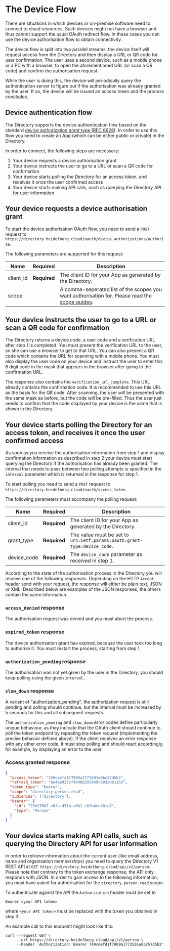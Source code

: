 # The Device Flow

There are situations in which devices or on-premise software need to connect to cloud resources. Such devices might not have a browser and thus cannot support the usual OAuth redirect flow. In these cases you can use the device authorisation flow to obtain connectivity.

The device flow is split into two parallel streams: the device itself will request access from the Directory and then display a URL or QR code for user confirmation. The user uses a second device, such as a mobile phone or a PC with a browser, to open the aforementioned URL (or scan a QR code) and confirm the authorisation request.

While the user is doing this, the device will periodically query the authentication server to figure out if the authorisation was already granted by the user. If so, the device will be issued an access token and the process concludes.

## Device authentication flow

The Directory supports the device authentication flow based on the standard [device authorization grant type (RFC 8628)](https://tools.ietf.org/html/rfc8628). In order to use this flow you need to create an App (which can be either public or private) in the Directory.

In order to connect, the following steps are necessary:

1. Your device requests a device authorisation grant
2. Your device instructs the user to go to a URL or scan a QR code for confirmation
3. Your device starts polling the Directory for an access token, and receives it once the user confirmed access
4. Your device starts making API calls, such as querying the Directory API for user information

## Your device requests a device authorisation grant

To start the device authorisation OAuth flow, you need to send a `POST` request to `https://directory.heidelberg.cloud/oauth/device_authorizations/authorize`.

The following parameters are supported for this request:

| Name      | Required     | Description                                                                                                                |
| --------- | ------------ | -------------------------------------------------------------------------------------------------------------------------- |
| client_id | **Required** | The client ID for your App as generated by the Directory.                                                                  |
| scope     |              | A comma-seperated list of the scopes you want authorisation for. Please read the [scope guides](/guide/oauth/scopes.html). |

## Your device instructs the user to go to a URL or scan a QR code for confirmation

The Directory returns a device code, a user code and a verification URL after step 1 is completed. You must present the verification URL to the user, so she can use a browser to get to that URL. You can also present a QR code which contains the URL for scanning with a mobile phone. You must also display the user code on your device and instruct the user to enter this 8 digit code in the mask that appears in the browser after going to the confirmation URL.

The response also contains the `verification_url_complete`. This URL already contains the confirmation code. It is recommended to use this URL as the basis for the QR code. After scanning, the user will be presented with the same mask as before, but the code will be pre-filled. Thus the user just needs to confirm that the code displayed by your device is the same that is shown in the Directory.

## Your device starts polling the Directory for an access token, and receives it once the user confirmed access

As soon as you receive the authorisation information from step 1 and display confirmation information as described in step 2 your device must start querying the Directory if the authorisation has already been granted. The interval that needs to pass between two polling attempts is specified in the `interval` parameter which is returned in the response for step 1.

To start polling you need to send a `POST` request to `https://directory.heidelberg.cloud/oauth/access_token`.

The following parameters must accompany the polling request:

| Name        | Required     | Description                                                              |
| ----------- | ------------ | ------------------------------------------------------------------------ |
| client_id   | **Required** | The client ID for your App as generated by the Directory.                |
| grant_type  | **Required** | The value must be set to `urn:ietf:params:oauth:grant-type:device_code`. |
| device_code | **Required** | The `device_code` parameter as received in step 1.                       |

According to the state of the authorisation process in the Directory you will receive one of the following responses. Depending on the HTTP `Accept` header send with your request, the response will either be plain text, JSON or XML. Described below are examples of the JSON responses, the others contain the same information.

### `access_denied` response

The authorisation request was denied and you must abort the process.

### `expired_token` response

The device authorisation grant has expired, because the user took too long to authorise it. You must restart the process, starting from step 1.

### `authorization_pending` response

The authorisation was not yet given by the user in the Directory, you should keep polling using the given `interval`.

### `slow_down` response

A variant of "authorization_pending", the authorization request is still pending and polling should continue, but the interval must be increased by 5 seconds for this and all subsequent requests.

The `authorization_pending` and `slow_down` error codes define particularly unique behaviour, as they indicate that the OAuth client should continue to poll the token endpoint by repeating the token request (implementing the precise behavior defined above). If the client receives an error response with any other error code, it must stop polling and should react accordingly, for example, by displaying an error to the user.

### Access granted response

```json
{
  "access_token": "749ceefd1f7909a1773501e0bc57d5b2",
  "refresh_token": "be4ae927cf49466293049c993ad911b2",
  "token_type": "bearer",
  "scope": "directory.person.read",
  "audiences": ["directory"],
  "bearer": {
    "id": "29b276b7-c0fa-4514-a5b1-c0fb4ee40fa7",
    "type": "Person"
  }
}
```

## Your device starts making API calls, such as querying the Directory API for user information

In order to retrieve information about the current user (like email address, name and organisation memberships) you need to query the Directory V1 REST API at `GET https://directory.heidelberg.cloud/api/v1/person`. Please note that contrary to the token exchange response, the API only responds with JSON. In order to gain access to the following information, you must have asked for authorisation for the `directory.person.read` scope.

To authenticate against the API the `Authorization` header must be set to

```
Bearer <your API token>
```

where `<your API token>` must be replaced with the token you obtained in step 3.

An example call to this endpoint might look like this:

```
curl --request GET \
     --url https://directory.heidelberg.cloud/api/v1/person \
     --header 'Authorization: Bearer 749ceefd1f7909a1773501e0bc57d5b2'
```
